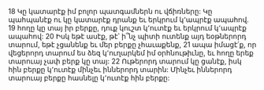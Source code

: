 18 Կը կատարէք իմ բոլոր պատգամներն ու վճիռները: Կը պահպանէք ու կը կատարէք դրանք եւ երկրում կ՚ապրէք ապահով. 19 հողը կը տայ իր բերքը, դուք կուշտ կ՚ուտէք եւ երկրում կ՚ապրէք ապահով: 20 Իսկ եթէ ասէք, թէ՝ ի՞նչ պիտի ուտենք այդ եօթներորդ տարում, եթէ չցանենք եւ մեր բերքը չհաւաքենք, 21 ապա իմացէ՛ք, որ վեցերորդ տարում ես ձեզ կ՚ուղարկեմ իմ օրհնութիւնը, եւ հողը երեք տարուայ չափ բերք կը տայ: 22 Ութերորդ տարում կը ցանէք, իսկ հին բերքը կ՚ուտէք մինչեւ իններորդ տարին: Մինչեւ իններորդ տարուայ բերքը հասնելը կ՚ուտէք հին բերքը:
